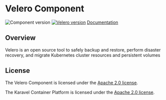 # Velero Component

![Component version](https://img.shields.io/badge/dynamic/yaml?color=blue&label=component+version&query=$.entries.velero[0].version&url=https%3A%2F%2Frepository.platform.karavel.io%2Funstable%2Findex.yaml&style=for-the-badge)
[![Velero version](https://img.shields.io/badge/dynamic/yaml?color=blue&label=velero+version&query=$.entries.velero[0].appVersion&url=https%3A%2F%2Frepository.platform.karavel.io%2Funstable%2Findex.yaml&style=for-the-badge)](https://velero.io/)
[Documentation](https://docs.karavel.io/components/velero)

## Overview

Velero is an open source tool to safely backup and restore, perform disaster recovery, and migrate Kubernetes cluster resources and persistent volumes

## License

The Velero Component is licensed under the [Apache 2.0 license](LICENSE).

The Karavel Container Platform is licensed under the [Apache 2.0 license](https://github.com/projectkaravel/platform/blob/main/LICENSE).
